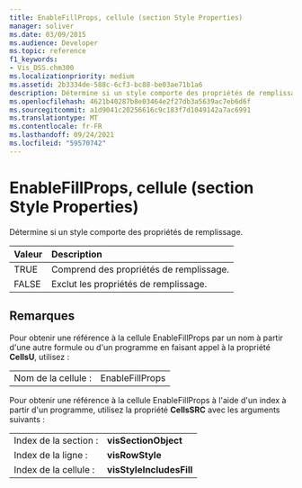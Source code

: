 ```yaml
---
title: EnableFillProps, cellule (section Style Properties)
manager: soliver
ms.date: 03/09/2015
ms.audience: Developer
ms.topic: reference
f1_keywords:
- Vis_DSS.chm300
ms.localizationpriority: medium
ms.assetid: 2b3334de-588c-6cf3-bc88-be03ae71b1a6
description: Détermine si un style comporte des propriétés de remplissage.
ms.openlocfilehash: 4621b40287b8e03464e2f27db3a5639ac7eb6d6f
ms.sourcegitcommit: a1d9041c20256616c9c183f7d1049142a7ac6991
ms.translationtype: MT
ms.contentlocale: fr-FR
ms.lasthandoff: 09/24/2021
ms.locfileid: "59570742"
---
```

# <a name="enablefillprops-cell-style-properties-section"></a>EnableFillProps, cellule (section Style Properties)

Détermine si un style comporte des propriétés de remplissage.
  
|**Valeur**|**Description**|
|:-----|:-----|
|TRUE  <br/> |Comprend des propriétés de remplissage.  <br/> |
|FALSE  <br/> |Exclut les propriétés de remplissage.  <br/> |
   
## <a name="remarks"></a>Remarques

Pour obtenir une référence à la cellule EnableFillProps par un nom à partir d'une autre formule ou d'un programme en faisant appel à la propriété **CellsU**, utilisez : 
  
|||
|:-----|:-----|
|Nom de la cellule :  <br/> |EnableFillProps  <br/> |
   
Pour obtenir une référence à la cellule EnableFillProps à l'aide d'un index à partir d'un programme, utilisez la propriété **CellsSRC** avec les arguments suivants : 
  
|||
|:-----|:-----|
|Index de la section :  <br/> |**visSectionObject** <br/> |
|Index de la ligne :  <br/> |**visRowStyle** <br/> |
|Index de la cellule :  <br/> |**visStyleIncludesFill** <br/> |
   

